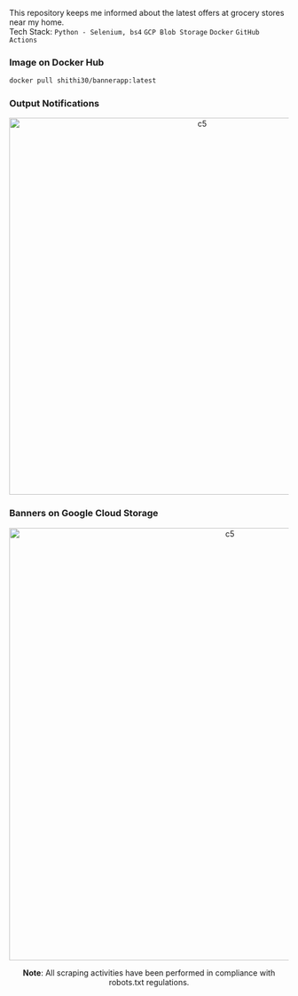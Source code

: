 This repository keeps me informed about the latest offers at grocery stores near my home.<br>
Tech Stack: ```Python - Selenium, bs4``` ```GCP Blob Storage``` ```Docker``` ```GitHub Actions```

### Image on Docker Hub
```bash
docker pull shithi30/bannerapp:latest
```

### Output Notifications
<p align="center">
  <img width="680" alt="c5" src="https://github.com/user-attachments/assets/caa31eca-d278-461e-b5e7-a7bc1dc85de7"><br>
</p>

### Banners on Google Cloud Storage
<p align="center">
  <img width="780" alt="c5" src="https://github.com/user-attachments/assets/dd19e16d-2a5f-4fb1-905e-640625d67130"><br>
</p>

<p align="center">
  <strong>Note</strong>: All scraping activities have been performed in compliance with robots.txt regulations.
</p>
